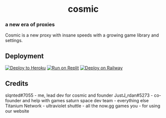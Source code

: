 <h1 align="center">cosmic</h1>

### a new era of proxies

Cosmic is a new proxy with insane speeds with a growing game library and settings.

## Deployment

[![Deploy to Heroku](https://binbashbanana.github.io/deploy-buttons/buttons/remade/heroku.svg)](https://heroku.com/deploy/?template=https://github.com/gamingreborn/cosmic)
[![Run on Replit](https://binbashbanana.github.io/deploy-buttons/buttons/remade/replit.svg)](https://replit.com/github/gamingreborn/cosmic)
[![Deploy on Railway](https://binbashbanana.github.io/deploy-buttons/buttons/remade/railway.svg)](https://github.com/gamingreborn/cosmic/railway.md)

## Credits

slqnted#7055 - me, lead dev for cosmic and founder
JustJ_rdan#5273 - co-founder and help with games
saturn space dev team - everything else
Titanium Network - ultraviolet
shuttle - all the now.gg games
you - for using our website